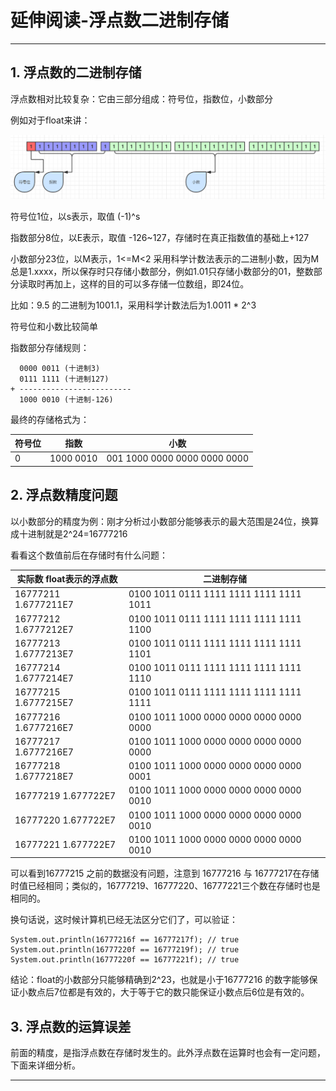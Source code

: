 # 延伸阅读-浮点数二进制存储

---

## 1. 浮点数的二进制存储

浮点数相对比较复杂：它由三部分组成：符号位，指数位，小数部分

例如对于float来讲：

![](/chapter_last/2.png)

符号位1位，以s表示，取值 \(-1\)^s

指数部分8位，以E表示，取值 -126~127，存储时在真正指数值的基础上+127

小数部分23位，以M表示，1&lt;=M&lt;2 采用科学计数法表示的二进制小数，因为M总是1.xxxx，所以保存时只存储小数部分，例如1.01只存储小数部分的01，整数部分读取时再加上，这样的目的可以多存储一位数组，即24位。

比如：9.5 的二进制为1001.1，采用科学计数法后为1.0011 \* 2^3

符号位和小数比较简单

指数部分存储规则：

```
  0000 0011 (十进制3)
  0111 1111 (十进制127)
+ -------------------------
  1000 0010 (十进制-126)
```

最终的存储格式为：

| 符号位 | 指数 | 小数 |
| --- | --- | --- |
| 0 | 1000 0010 | 001 1000 0000 0000 0000 0000 |

## 2. 浮点数精度问题

以小数部分的精度为例：刚才分析过小数部分能够表示的最大范围是24位，换算成十进制就是2^24=16777216

看看这个数值前后在存储时有什么问题：

| 实际数	float表示的浮点数 | 二进制存储 |
| --- | --- |
|16777211	1.6777211E7|	0100 1011 0111 1111 1111 1111 1111 1011 |
|16777212	1.6777212E7|	0100 1011 0111 1111 1111 1111 1111 1100 |
|16777213	1.6777213E7|	0100 1011 0111 1111 1111 1111 1111 1101 |
|16777214	1.6777214E7|	0100 1011 0111 1111 1111 1111 1111 1110 |
|16777215	1.6777215E7|	0100 1011 0111 1111 1111 1111 1111 1111 |
|16777216	1.6777216E7|	0100 1011 1000 0000 0000 0000 0000 0000 |
|16777217	1.6777216E7|	0100 1011 1000 0000 0000 0000 0000 0000 |
|16777218	1.6777218E7|	0100 1011 1000 0000 0000 0000 0000 0001 |
|16777219	1.677722E7|	0100 1011 1000 0000 0000 0000 0000 0010 |
|16777220	1.677722E7|	0100 1011 1000 0000 0000 0000 0000 0010 |
|16777221	1.677722E7|	0100 1011 1000 0000 0000 0000 0000 0010 |

可以看到16777215 之前的数据没有问题，注意到 16777216 与 16777217在存储时值已经相同；类似的，16777219、16777220、16777221三个数在存储时也是相同的。

换句话说，这时候计算机已经无法区分它们了，可以验证：

```
System.out.println(16777216f == 16777217f); // true
System.out.println(16777220f == 16777219f); // true
System.out.println(16777220f == 16777221f); // true
```

结论：float的小数部分只能够精确到2^23，也就是小于16777216 的数字能够保证小数点后7位都是有效的，大于等于它的数只能保证小数点后6位是有效的。

## 3. 浮点数的运算误差

前面的精度，是指浮点数在存储时发生的。此外浮点数在运算时也会有一定问题，下面来详细分析。



---



